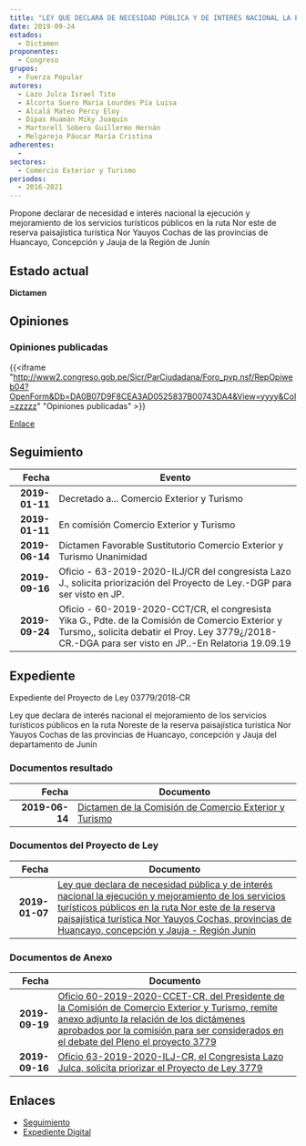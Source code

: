 ```yaml
---
title: "LEY QUE DECLARA DE NECESIDAD PÚBLICA Y DE INTERÉS NACIONAL LA EJECUCIÓN Y MEJORAMIENTO DE LOS SERVICIOS TURÍSTICOS PÚBLICOS EN LA RUTA NOR ESTE DE LA RESERVA PAISAJÍSTICA TURÍSTICA NOR YAUYOS COCHAS, PROVINCIAS DE HUANCAYO, CONCEPCIÓN Y JAUJA-REGIÓN JUNÍN"
date: 2019-09-24
estados: 
  - Dictamen
proponentes: 
  - Congreso
grupos: 
  - Fuerza Popular
autores: 
  - Lazo Julca Israel Tito
  - Alcorta Suero María Lourdes Pía Luisa
  - Alcalá Mateo Percy Eloy
  - Dipas Huamán Miky Joaquín
  - Martorell Sobero Guillermo Hernán
  - Melgarejo Páucar María Cristina
adherentes: 
  - 
sectores: 
  - Comercio Exterior y Turismo
periodos: 
  - 2016-2021
---
```


Propone declarar de necesidad e interés nacional la ejecución y mejoramiento de los servicios turísticos públicos en la ruta Nor este de reserva paisajística turística Nor Yauyos Cochas de las provincias de Huancayo, Concepción y Jauja de la Región de Junín


## Estado actual

**Dictamen**

## Opiniones

### Opiniones publicadas

{{<iframe "http://www2.congreso.gob.pe/Sicr/ParCiudadana/Foro_pvp.nsf/RepOpiweb04?OpenForm&Db=DA0B07D9F8CEA3AD0525837B00743DA4&View=yyyy&Col=zzzzz" "Opiniones publicadas" >}}

[Enlace](http://www2.congreso.gob.pe/Sicr/ParCiudadana/Foro_pvp.nsf/RepOpiweb04?OpenForm&Db=DA0B07D9F8CEA3AD0525837B00743DA4&View=yyyy&Col=zzzzz)

## Seguimiento

| Fecha | Evento |
|------:|--------|
| **2019-01-11** | Decretado a... Comercio Exterior y Turismo|
| **2019-01-11** | En comisión Comercio Exterior y Turismo|
| **2019-06-14** | Dictamen Favorable Sustitutorio Comercio Exterior y Turismo Unanimidad|
| **2019-09-16** | Oficio - 63-2019-2020-ILJ/CR del congresista Lazo J., solicita priorización del Proyecto de Ley.-DGP para ser visto en JP.|
| **2019-09-24** | Oficio - 60-2019-2020-CCT/CR, el congresista Yika G., Pdte. de la Comisión de Comercio Exterior y Tursmo,, solicita debatir el Proy. Ley 3779¿/2018-CR.-DGA para ser visto en JP..-En Relatoria 19.09.19|


## Expediente

Expediente del Proyecto de Ley 03779/2018-CR

Ley que declara de interés nacional el mejoramiento de los servicios turísticos públicos en la ruta Noreste de la reserva paisajística turística Nor Yauyos Cochas de las provincias de Huancayo, concepción y Jauja del departamento de Junín


### Documentos resultado

| Fecha | Documento |
|------:|--------|
| **2019-06-14** | [Dictamen de la Comisión de Comercio Exterior y Turismo](http://www.leyes.congreso.gob.pe/Documentos/2016_2021/Dictamenes/Proyectos_de_Ley/03779DC03MAY20190614.pdf) |

### Documentos del Proyecto de Ley

| Fecha | Documento |
|------:|--------|
| **2019-01-07** | [Ley que declara de necesidad pública y de interés nacional la ejecución y mejoramiento de los servicios turísticos públicos en la ruta Nor este de la reserva paisajística turística Nor Yauyos Cochas, provincias de Huancayo, concepción y Jauja - Región Junín](http://www.leyes.congreso.gob.pe/Documentos/2016_2021/Proyectos_de_Ley_y_de_Resoluciones_Legislativas/PL0377920190107..pdf) |

### Documentos de Anexo

| Fecha | Documento |
|------:|--------|
| **2019-09-19** | [Oficio 60-2019-2020-CCET-CR, del Presidente de la Comisión de Comercio Exterior y Turismo, remite anexo adjunto la relación de los dictámenes aprobados por la comisión para ser considerados en el debate del Pleno el proyecto 3779](http://www.leyes.congreso.gob.pe/Documentos/2016_2021/Oficios/Comisiones_Ordinarias/OFICIO-60-2019-2020-CCET-CR.pdf) |
| **2019-09-16** | [Oficio 63-2019-2020-ILJ-CR, el Congresista Lazo Julca, solicita priorizar el Proyecto de Ley 3779](http://www.leyes.congreso.gob.pe/Documentos/2016_2021/Oficios/Congresistas/OFICIO-63-2019-2020-ILJ-CR.pdf) |

## Enlaces 

- [Seguimiento](http://www2.congreso.gob.pe/Sicr/TraDocEstProc/CLProLey2016.nsf/f7fff46988ca05b1052578e100829cc7/1fd1ea5137ff04f20525837b00733cec?OpenDocument)
- [Expediente Digital](http://www2.congreso.gob.pe/Sicr/TraDocEstProc/CLProLey2016.nsf/f7fff46988ca05b1052578e100829cc7/1fd1ea5137ff04f20525837b00733cec?OpenDocument&Click=05257FB7005EB655.eb71d0cf91d8294e05256cdf006b5706/$Body/0.1C6C)
